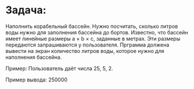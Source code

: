 # Задача: 

Наполнить корабельный бассейн. Нужно посчитать, сколько литров воды нужно для заполнения бассейна до бортов.
Известно, что бассейн имеет линейные размеры a × b × c, заданные в метрах.
Эти размеры передаются запрашиваются у пользователя. Прграмма должена вывести на экран количество литров воды,
которое нужно для наполнения бассейна.

Пример:
Пользователь даёт числа 25, 5, 2.

Пример вывода:
250000 
